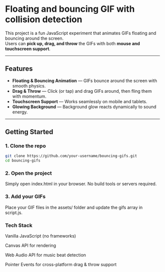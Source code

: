 # Floating and bouncing GIF with collision detection

This project is a fun JavaScript experiment that animates GIFs floating and bouncing around the screen.   
Users can **pick up, drag, and throw** the GIFs with both **mouse and touchscreen support**.

---

## Features
- **Floating & Bouncing Animation** — GIFs bounce around the screen with smooth physics.
- **Drag & Throw** — Click (or tap) and drag GIFs around, then fling them with momentum.
- **Touchscreen Support** — Works seamlessly on mobile and tablets.
- **Glowing Background** — Background glow reacts dynamically to sound energy.

---

## Getting Started

### 1. Clone the repo
```bash
git clone https://github.com/your-username/bouncing-gifs.git
cd bouncing-gifs
```

### 2. Open the project
Simply open index.html in your browser.
No build tools or servers required.


### 3. Add your GIFs
Place your GIF files in the assets/ folder and update the gifs array in script.js.


### Tech Stack
Vanilla JavaScript (no frameworks)

Canvas API for rendering

Web Audio API for music beat detection

Pointer Events for cross-platform drag & throw support
